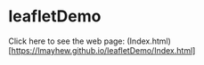 # leafletDemo
Click here to see the web page: (Index.html)[https://lmayhew.github.io/leafletDemo/Index.html]
